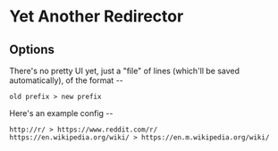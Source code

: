 # Yet Another Redirector

## Options

There's no pretty UI yet, just a "file" of lines (which'll be saved automatically), of the format --

```
old prefix > new prefix
```

Here's an example config --

```
http://r/ > https://www.reddit.com/r/
https://en.wikipedia.org/wiki/ > https://en.m.wikipedia.org/wiki/
```
